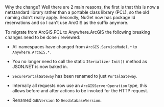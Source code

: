 Why the change? Well there are 2 main reasons, the first is that this is now a netstandard library rather than a portable class library (PCL), so the old naming didn't really apply. Secondly, NuGet now has package Id reservations and so I can't use ArcGIS as the suffix anymore.

To migrate from ArcGIS.PCL to Anywhere.ArcGIS the following breaking changes need to be done / reviewed:

- All namespaces have changed from `ArcGIS.ServiceModel.*` to `Anywhere.ArcGIS.*`.

- You no longer need to call the static `ISerializer` `Init()` method as JSON.NET is now baked in.

- `SecurePortalGateway` has been renamed to just `PortalGateway`.

- Internally all requests now use an `ArcGISServerOperation` type, this allows before and after actions to be invoked for the HTTP request.

- Renamed `GdbVersion` to `GeodatabaseVersion`.